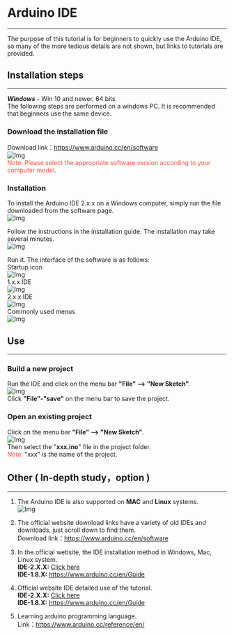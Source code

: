 # Arduino IDE
------------- 
The purpose of this tutorial is for beginners to quickly use the Arduino IDE, so many of the more tedious details are not shown, but links to tutorials are provided.  

## Installation steps         
---------------------
***Windows*** - Win 10 and newer, 64 bits  
The following steps are performed on a windows PC. It is recommended that beginners use the same device.  

### Download the installation file
Download link：<https://www.arduino.cc/en/software>  
![Img](../../_static/arduino/arduino_ide/img/1img.png)    
<span style="color: rgb(255, 76, 65);"> Note: Please select the appropriate software version according to your computer model. </span>    

### Installation
To install the Arduino IDE 2.x.x on a Windows computer, simply run the file downloaded from the software page.  
![Img](../../_static/arduino/arduino_ide/img/2img.png)  

Follow the instructions in the installation guide. The installation may take several minutes.  
![Img](../../_static/arduino/arduino_ide/img/3img.png)  

Run it. The interface of the software is as follows:    
Startup icon       
![Img](../../_static/arduino/arduino_ide/img/7img.png)        
1.x.x IDE              
![Img](../../_static/arduino/arduino_ide/img/9img.png)     
2.x.x IDE      
![Img](../../_static/arduino/arduino_ide/img/8img.png)    
Commonly used menus        
![Img](../../_static/arduino/arduino_ide/img/10img.png)       

## Use         
------
### Build a new project
Run the IDE and click on the menu bar **"File" --> "New Sketch"**.  
![Img](../../_static/arduino/arduino_ide/img/4img.png)  
Click **"File"-"save"** on the menu bar to save the project.  

### Open an existing project
Click on the menu bar **"File" --> "New Sketch"**.  
![Img](../../_static/arduino/arduino_ide/img/5img.png)  
Then select the "**xxx.ino**" file in the project folder.  
<span style="color: rgb(255, 76, 65);">Note:</span> "xxx" is the name of the project.  

## Other ( In-depth study，option )           
-----------------------------------
1. The Arduino IDE is also supported on **MAC** and **Linux** systems.  
![Img](../../_static/arduino/arduino_ide/img/6img.png)  

2. The official website download links have a variety of old IDEs and downloads, just scroll down to find them.  
Download link：<https://www.arduino.cc/en/software>    

3. In the official website, the IDE installation method in Windows, Mac, Linux system.  
**IDE-2.X.X:** [Click here](https://docs.arduino.cc/software/ide-v2/tutorials/getting-started/ide-v2-downloading-and-installing)  
**IDE-1.8.X:** <https://www.arduino.cc/en/Guide>  
 
4. Official website IDE detailed use of the tutorial.  
**IDE-2.X.X:** [Click here](https://docs.arduino.cc/software/ide-v2?_gl=1*euk9h2*_ga*NDAzNDc1MzkzLjE2NjM5OTc5OTE.*_ga_NEXN8H46L5*MTY3OTQ3MDU1NC4yMy4xLjE2Nzk0NzI1MTEuMC4wLjA.)  
**IDE-1.8.X:** <https://www.arduino.cc/en/Guide>  

5. Learning arduino programming language.  
Link：<https://www.arduino.cc/reference/en/>  



